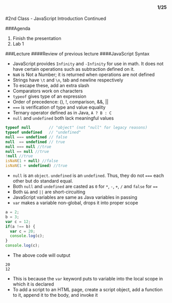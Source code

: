 <div style="text-align: right"><h4>1/25</h4></div>
#2nd Class - JavaScript Introduction Continued

###Agenda
1. Finish the presentation
2. Lab 1

###Lecture
####Review of previous lecture
####JavaScript Syntax
* JavaScript provides `Infinity` and `-Infinity` for use in math. It does not have certain operations such as subtraction defined on it.
* `NaN` is Not a Number; it is returned when operations are not defined
* Strings have `\t` and `\n`, tab and newline respectively
* To escape these, add an extra slash
* Comparators work on characters
* `typeof` gives type of an expression
* Order of precedence: (), !, comparison, &&, ||
* `===` is verification of type and value equality
* Ternary operator defined as in Java, `A ? B : C`
* `null` and `undefined` both lack meaningful values
```javascript
typeof null        // "object" (not "null" for legacy reasons)
typeof undefined   // "undefined"
null === undefined // false
null  == undefined // true
null === null //true
null == null //true
!null //true
isNaN(1 + null) //false
isNaN(1 + undefined) //true
```
* `null` is an `object`. `undefined` is an `undefined`. Thus, they do not `===` each other but do standard equal.
* Both `null` and `undefined` are casted as `0` for `*`, `-`, `+`, `/` and `false` for `==`
* Both `&&` and `||` are short-circuiting
* JavaScript variables are same as Java variables in passing
* `var` makes a variable non-global, drops it into proper scope
```javascript
a = 2;
b = 3;
var c = 12;
if(a !== b) {
  var c = 20;
  console.log(c);
}
console.log(c);
```
* The above code will output
```
20
12
```
* This is because the `var` keyword puts to variable into the local scope in which it is declared
* To add a script to an HTML page, create a script object, add a function to it, append it to the body, and invoke it
